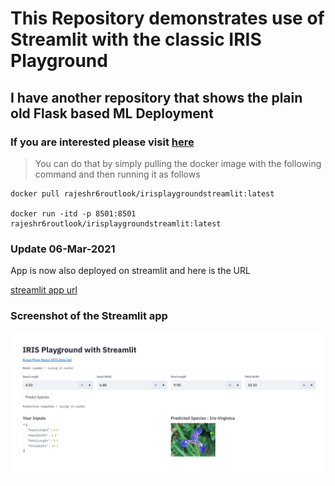 # This Repository demonstrates use of Streamlit with the classic IRIS Playground


## I have another repository that shows the plain old Flask based ML Deployment

### If you are interested please visit [here](https://github.com/rajeshr6r/irisplayground)

> You can do that by simply pulling the docker image with the following command and then running it as follows

~~~
docker pull rajeshr6routlook/irisplaygroundstreamlit:latest

docker run -itd -p 8501:8501 rajeshr6routlook/irisplaygroundstreamlit:latest
~~~
### Update 06-Mar-2021 

App is now also deployed on streamlit and here is the URL 

[streamlit app url](https://share.streamlit.io/rajeshr6r/irisplaygroundstreamlit/irismodelplayground.py)


### Screenshot of the Streamlit app

![screenshot](./img/iris_streamlitapp.png)
